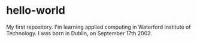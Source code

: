 # hello-world
My first repository.
I'm learning applied computing in Waterford Institute of Technology.
I was born in Dublin, on September 17th 2002.

